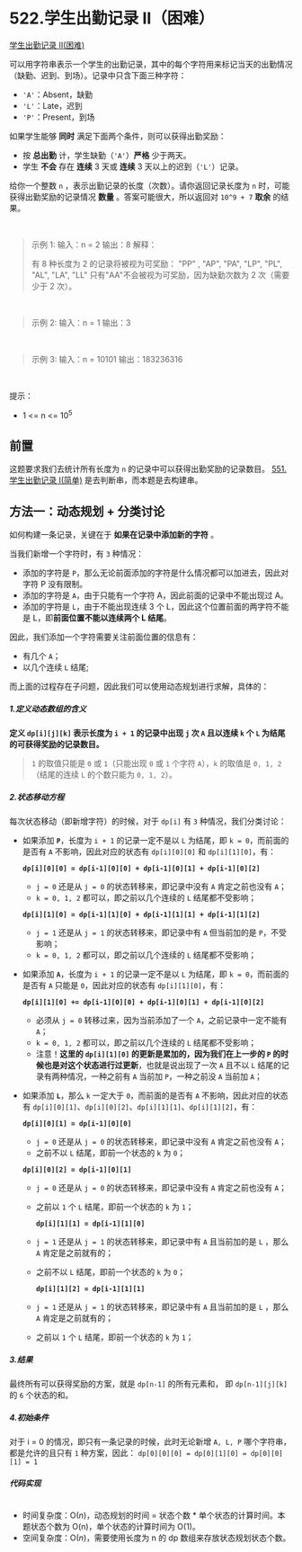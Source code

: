 # 522.学生出勤记录 II（困难）

[学生出勤记录 II(困难)](https://leetcode.cn/problems/student-attendance-record-ii/description/)

可以用字符串表示一个学生的出勤记录，其中的每个字符用来标记当天的出勤情况（缺勤、迟到、到场）。记录中只含下面三种字符：

- `'A'`：Absent，缺勤
- `'L'`：Late，迟到
- `'P'`：Present，到场

如果学生能够 **同时** 满足下面两个条件，则可以获得出勤奖励：

- 按 **总出勤** 计，学生缺勤（`'A'`）**严格** 少于两天。
- 学生 **不会** 存在 **连续** 3 天或 **连续** 3 天以上的迟到（`'L'`）记录。

给你一个整数 `n` ，表示出勤记录的长度（次数）。请你返回记录长度为 `n` 时，可能获得出勤奖励的记录情况 **数量** 。答案可能很大，所以返回对 `10^9 + 7` **取余** 的结果。

<br/>

> 示例 1:
> 输入：n = 2
> 输出：8
> 解释：
>
> 有 8 种长度为 2 的记录将被视为可奖励：
> "PP" , "AP", "PA", "LP", "PL", "AL", "LA", "LL"
> 只有"AA"不会被视为可奖励，因为缺勤次数为 2 次（需要少于 2 次）。

<br/>

> 示例 2:
> 输入：n = 1
> 输出：3

<br/>

> 示例 3:
> 输入：n = 10101
> 输出：183236316

<br/>

提示：

- 1 <= n <= $10^5$

## 前置

这题要求我们去统计所有长度为 `n` 的记录中可以获得出勤奖励的记录数目。
[551.学生出勤记录 I(简单)](https://leetcode.cn/problems/student-attendance-record-i/description/) 是去判断串，而本题是去构建串。

## 方法一：动态规划 + 分类讨论

如何构建一条记录，关键在于 **如果在记录中添加新的字符** 。

当我们新增一个字符时，有 `3` 种情况：

- 添加的字符是 `P`，那么无论前面添加的字符是什么情况都可以加进去，因此对字符 P 没有限制。
- 添加的字符是 `A`，由于只能有一个字符 A，因此前面的记录中不能出现过 A。
- 添加的字符是 `L`，由于不能出现连续 3 个 L，因此这个位置前面的两字符不能是 L，即**前面位置不能以连续两个 L 结尾**。

因此，我们添加一个字符需要关注前面位置的信息有：

- 有几个 `A`；
- 以几个连续 `L` 结尾;

而上面的过程存在子问题，因此我们可以使用动态规划进行求解，具体的：

##### 1.定义动态数组的含义

**定义 `dp[i][j][k]` 表示长度为 `i + 1` 的记录中出现 `j` 次 `A` 且以连续 `k` 个 `L` 为结尾的可获得奖励的记录数目。**

> `1` 的取值只能是 `0` 或 `1`（只能出现 `0` 或 `1` 个字符 `A`），`k` 的取值是 `0, 1, 2` （结尾的连续 `L` 的个数只能为 `0, 1, 2`）。

##### 2.状态移动方程

每次状态移动（即新增字符）的时候，对于 `dp[i]` 有 `3` 种情况，我们分类讨论：

- 如果添加 **`P`**，长度为 `i + 1` 的记录一定不是以 `L` 为结尾，即 `k = 0`，而前面的是否有 `A` 不影响，因此对应的状态有 `dp[i][0][0]` 和 `dp[i][1][0]`，有：

  **`dp[i][0][0] = dp[i-1][0][0] + dp[i-1][0][1] + dp[i-1][0][2]`**

  - `j = 0` 还是从 `j = 0` 的状态转移来，即记录中没有 `A` 肯定之前也没有 `A`；
  - `k = 0, 1, 2` 都可以，即之前以几个连续的 `L` 结尾都不受影响；

  **`dp[i][1][0] = dp[i-1][1][0] + dp[i-1][1][1] + dp[i-1][1][2]`**

  - `j = 1` 还是从 `j = 1` 的状态转移来，即记录中有 `A` 但当前加的是 `P`，不受影响；
  - `k = 0, 1, 2` 都可以，即之前以几个连续的 `L` 结尾都不受影响；

- 如果添加 **`A`**，长度为 `i + 1` 的记录一定不是以 `L` 为结尾，即 `k = 0`，而前面的是否有 `A` 只能是 `0`，因此对应的状态有 `dp[i][1][0]`，有：

  **`dp[i][1][0] += dp[i-1][0][0] + dp[i-1][0][1] + dp[i-1][0][2]`**

  - 必须从 `j = 0` 转移过来，因为当前添加了一个 `A`，之前记录中一定不能有 `A`；
  - `k = 0, 1, 2` 都可以，即之前以几个连续的 `L` 结尾都不受影响；
  - 注意！**这里的 `dp[i][1][0]` 的更新是累加的，因为我们在上一步的 `P` 的时候也是对这个状态进行过更新**，也就是说出现了一次 `A` 且不以 `L` 结尾的记录有两种情况，一种之前有 `A` 当前加 `P`，一种之前没 `A` 当前加 `A`；

- 如果添加 **`L`**，那么 `k` 一定大于 `0`，而前面的是否有 `A` 不影响，因此对应的状态有 `dp[i][0][1]`、`dp[i][0][2]`、`dp[i][1][1]`、`dp[i][1][2]`，有：

  **`dp[i][0][1] = dp[i-1][0][0]`**

  - `j = 0` 还是从 `j = 0` 的状态转移来，即记录中没有 `A` 肯定之前也没有 `A`；
  - 之前不以 `L` 结尾，即前一个状态的 `k` 为 `0`；

  **`dp[i][0][2] = dp[i-1][0][1]`**

  - `j = 0` 还是从 `j = 0` 的状态转移来，即记录中没有 `A` 肯定之前也没有 `A`；
  - 之前以 `1` 个 `L` 结尾，即前一个状态的 `k` 为 `1`；

    **`dp[i][1][1] = dp[i-1][1][0]`**

  - `j = 1` 还是从 `j = 1` 的状态转移来，即记录中有 `A` 且当前加的是 `L` ，那么 `A` 肯定是之前就有的；
  - 之前不以 `L` 结尾，即前一个状态的 `k` 为 `0`；

    **`dp[i][1][2] = dp[i-1][1][1]`**

  - `j = 1` 还是从 `j = 1` 的状态转移来，即记录中有 `A` 且当前加的是 `L` ，那么 `A` 肯定是之前就有的；
  - 之前以 `1` 个 `L` 结尾，即前一个状态的 `k` 为 `1`；

##### 3.结果

最终所有可以获得奖励的方案，就是 `dp[n-1]` 的所有元素和， 即 `dp[n-1][j][k]` 的 `6` 个状态的和。

##### 4.初始条件

对于 i = 0 的情况，即只有一条记录的时候，此时无论新增 `A, L, P` 哪个字符串，都是允许的且只有 `1` 种方案，因此：
`dp[0][0][0] = dp[0][1][0] = dp[0][0][1] = 1`

##### 代码实现

```js

```

- 时间复杂度：O($n$)，动态规划的时间 = 状态个数 \* 单个状态的计算时间。本题状态个数为 O(n)，单个状态的计算时间为 O(1)。
- 空间复杂度：O($n$)，需要使用长度为 n 的 dp 数组来存放状态规划状态个数。
